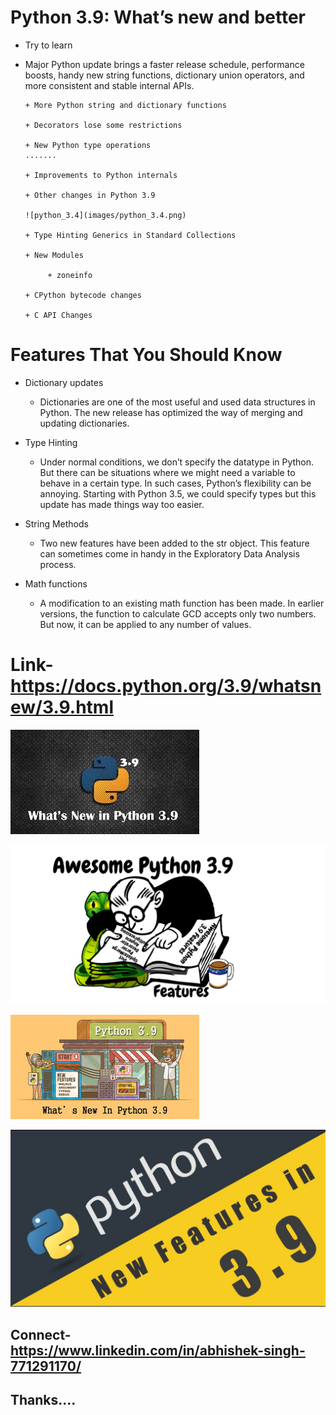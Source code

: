 # Python 3.9: What’s new and better

+ Try to learn 

+ Major Python update brings a faster release schedule, performance boosts, handy new string functions,
 dictionary union operators, and more consistent and stable internal APIs.
     
      + More Python string and dictionary functions
      
      + Decorators lose some restrictions
      
      + New Python type operations
      .......
      
      + Improvements to Python internals
      
      + Other changes in Python 3.9
      
      ![python_3.4](images/python_3.4.png)
      
      + Type Hinting Generics in Standard Collections
      
      + New Modules
          
           + zoneinfo
           
      + CPython bytecode changes
      
      + C API Changes
      
 
# Features That You Should Know

+ Dictionary updates
   + Dictionaries are one of the most useful and used data structures in Python. The new release has optimized the way of merging and updating dictionaries.

+ Type Hinting
     
     + Under normal conditions, we don’t specify the datatype in Python. But there can be situations where we might need a variable to behave in a certain type. In such cases,          Python’s flexibility can be annoying. Starting with Python 3.5, we could specify types but this update has made things way too easier.
 
+ String Methods

   + Two new features have been added to the str object. This feature can sometimes come in handy in the Exploratory Data Analysis process.
   
   
 + Math functions
     
      + A modification to an existing math function has been made. In earlier versions, the function to calculate GCD accepts only two numbers. But now, it can be applied to any         number of values.
      
  
#  Link-https://docs.python.org/3.9/whatsnew/3.9.html


 ![python_a](images/python_a.jpg)
 
  ![python_3.4](images/python_3.4.png)
 
 
 
  ![python_3.91](images/python_3.91.jpg)
  
  
  
  
  ![python_3](images/python_3.jpg)

   ## Connect- https://www.linkedin.com/in/abhishek-singh-771291170/
   
   ## Thanks....
